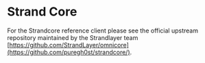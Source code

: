 Strand Core 
=========================================

For the Strandcore reference client please see the official upstream repository maintained by the Strandlayer team [https://github.com/StrandLayer/omnicore](https://github.com/puregh0st/strandcore/).
